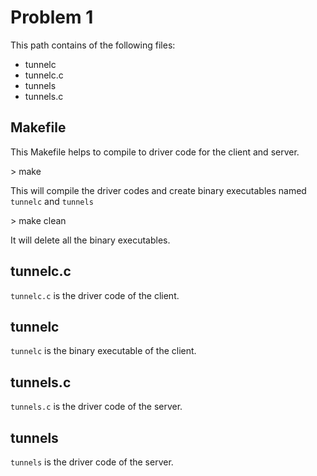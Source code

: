 # Problem 1

This path contains of the following files:
- tunnelc
- tunnelc.c
- tunnels
- tunnels.c

## Makefile
This Makefile helps to compile to driver code for the client and server. 

\> make

This will compile the driver codes and create binary executables named `tunnelc` and `tunnels`

\> make clean

It will delete all the binary executables.

## tunnelc.c

`tunnelc.c` is the driver code of the client.

## tunnelc

`tunnelc` is the binary executable of the client.

## tunnels.c

`tunnels.c` is the driver code of the server.

## tunnels

`tunnels` is the driver code of the server.